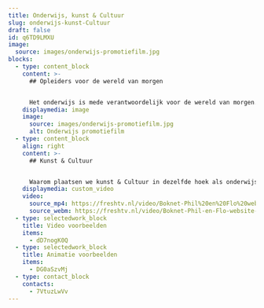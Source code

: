 ```yaml
---
title: Onderwijs, kunst & Cultuur
slug: onderwijs-kunst-Cultuur
draft: false
id: q6TD9LMXU
image:
  source: images/onderwijs-promotiefilm.jpg
blocks:
  - type: content_block
    content: >-
      ## Opleiders voor de wereld van morgen


      Het onderwijs is mede verantwoordelijk voor de wereld van morgen. Zij staan aan de basis van een nieuwe generatie die de wereld van morgen vormgeeft. Daarom zijn wij extra gemotiveerd om te werken voor deze fantastische branche. Om onze oplossingen zoals interactieve film of animaties in te zetten bij het verspreiden van onderwijs ideeen of de promotie van leergemeenschappen. Onze onderwijsspecialist is Sebastiaan, hij heeft de passie om jou te helpen bij het vormgeven van je ideeen. Bel Sebastiaan nu op 085 - 273 8331 om direct even vrijblijvend over de mogelijkheden te sparren.
    displaymedia: image
    image:
      source: images/onderwijs-promotiefilm.jpg
      alt: Onderwijs promotiefilm
  - type: content_block
    align: right
    content: >-
      ## Kunst & Cultuur


      Waarom plaatsen we kunst & Cultuur in dezelfde hoek als onderwijs? Wij denken dat de wereld van morgen alleen kan bestaan als er kunst en cultuur is. Zonder deze basis heeft de wereld geen visie. Kunst en cultuur wordt ook op scholen gegeven als vak. Wij helpen graag mee met de promotie van Kunst & Cultuur in Nederland. Dit kan op allerlei gebieden en wij denken graag mee met onze creatieve geesten om een interessante film of animatie te maken die het gevoel van kunst en cultuur goed overbrengt. Een film of animatie kan ook zelf kunst zijn. Of een interactieve vorm van kunst met onze fantastische interactieve films of virtual reality (360 graden) animatie films.
    displaymedia: custom_video
    video:
      source_mp4: https://freshtv.nl/video/Boknet-Phil%20en%20Flo%20website%20source.mp4
      source_webm: https://freshtv.nl/video/Boknet-Phil-en-Flo-website-source.webm
  - type: selectedwork_block
    title: Video voorbeelden
    items:
      - dD7nogK0Q
  - type: selectedwork_block
    title: Animatie voorbeelden
    items:
      - DG0aSzvMj
  - type: contact_block
    contacts:
      - 7VtuzLwVv
---
```

